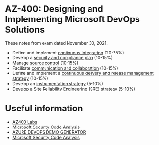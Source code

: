 # AZ-400: Designing and Implementing Microsoft DevOps Solutions 
These notes from exam dated November 30, 2021. 

- Define and implement [continuous integration](continuous-integration/README.md) (20-25%)
- Develop a [security and compliance plan](security-compliance/README.md) (10-15%)
- Manage [source control](source-control/README.md) (10-15%)
- Facilitate [communication and collaboration](communication/README.md) (10-15%)
- Define and implement a [continuous delivery and release management strategy](continuous-delivery/README.md)  (10-15%)
- Develop an [instrumentation strategy](instrumentation/README.md) (5-10%)
- Develop a [Site Reliability Engineering (SRE) strategy](sre/README.md) (5-10%)


# Useful information
- [AZ400 Labs](https://microsoftlearning.github.io/AZ400-DesigningandImplementingMicrosoftDevOpsSolutions/)
- [Microsoft Security Code Analysis](https://devblogs.microsoft.com/premier-developer/microsoft-security-code-analysis/)
- [AZURE DEVOPS DEMO GENERATOR](https://azuredevopsdemogenerator.azurewebsites.net/)
- [Microsoft Security Code Analysis](https://secdevtools.azurewebsites.net/)